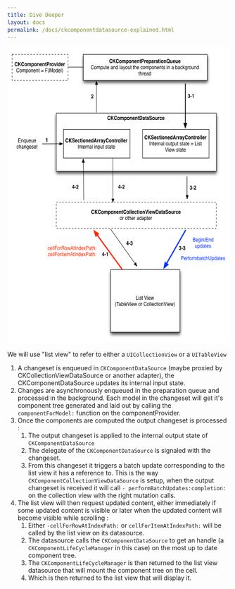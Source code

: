 ```yaml
---
title: Dive Deeper
layout: docs
permalink: /docs/ckcomponentdatasource-explained.html
---
```


<img src="/static/images/datasource.png" alt="Overwiew of the datasource" width ="583" height="672">

<div class="note">
  <p>
    We will use "list view" to refer to either a <code>UICollectionView</code> or a <code>UITableView</code>
  </p>
</div>

1. A changeset is enqueued in `CKComponentDataSource` (maybe proxied by CKCollectionViewDataSource or another adapter), the CKComponentDataSource updates its internal input state.
2. Changes are asynchronously enqueued in the preparation queue and processed in the background. Each model in the changeset will get it's component tree generated and laid out by calling the `componentForModel:` function on the componentProvider.
3. Once the components are computed the output changeset is processed :
    1. The output changeset is applied to the internal output state of `CKComponentDataSource`
    2. The delegate of the `CKComponentDataSource` is signaled with the changeset.
    3. From this changeset it triggers a batch update corresponding to the list view it has a reference to. This is the way `CKComponentCollectionViewDataSource` is setup, when the output changeset is received it will call `- performBatchUpdates:completion:` on the collection view with the right mutation calls.
4. The list view will then request updated content, either immediately if some updated content is visible or later when the updated content will become visible while scrolling :
    1. Either `-cellForRowAtIndexPath:` or `cellForItemAtIndexPath:` will be called by the list view on its datasource.
    2. The datasource calls the `CKComponentDataSource` to get an handle (a `CKComponentLifeCycleManager` in this case) on the most up to date component tree.
    3. The `CKComponentLifeCycleManager` is then returned to the list view datasource that will mount the component tree on the cell.
    4. Which is then returned to the list view that will display it.

